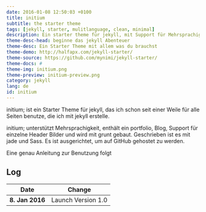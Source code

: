 ```yaml
---
date: 2016-01-08 12:50:03 +0100
title: initium
subtitle: the starter theme
tags: [jekyll, starter, mulitlanguage, clean, minimal]
description: Ein starter theme für jekyll, mit Support für Mehrsprachigkeit und Portfolio
theme-desc-head: beginne das jekyll Abenteuer
theme-desc: Ein Starter Theme mit allem was du brauchst
theme-demo: http://halfapx.com/jekyll-starter/
theme-source: https://github.com/mynimi/jekyll-starter/
theme-docs: #
theme-img: initium.png
theme-preview: initium-preview.png
category: jekyll
lang: de
id: initium
---
```

initium; ist ein Starter Theme für jekyll, das ich schon seit einer Weile für alle Seiten benutze, die ich mit jekyll erstelle.

initium; unterstützt Mehrsprachigkeit, enthält ein portfolio, Blog, Support für einzelne Header Bilder und wird mit grunt gebaut. Geschrieben ist es mit jade und Sass. Es ist ausgerichtet, um auf GitHub gehostet zu werden.

Eine genau Anleitung zur Benutzung folgt

## Log

Date | Change
--- | ---
**8. Jan 2016** | Launch Version 1.0
